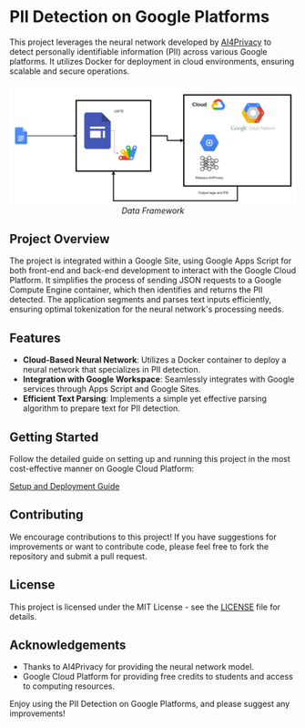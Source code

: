 # PII Detection on Google Platforms

This project leverages the neural network developed by [AI4Privacy](https://ai4privacy.com/) to detect personally identifiable information (PII) across various Google platforms. It utilizes Docker for deployment in cloud environments, ensuring scalable and secure operations.

<p align="center">
  <img src="Imgs/PII_cloud.png" alt="Data Framework">
  <br>
  <em>Data Framework</em>
</p>

## Project Overview

The project is integrated within a Google Site, using Google Apps Script for both front-end and back-end development to interact with the Google Cloud Platform. It simplifies the process of sending JSON requests to a Google Compute Engine container, which then identifies and returns the PII detected. The application segments and parses text inputs efficiently, ensuring optimal tokenization for the neural network's processing needs.

## Features

- **Cloud-Based Neural Network**: Utilizes a Docker container to deploy a neural network that specializes in PII detection.
- **Integration with Google Workspace**: Seamlessly integrates with Google services through Apps Script and Google Sites.
- **Efficient Text Parsing**: Implements a simple yet effective parsing algorithm to prepare text for PII detection.

## Getting Started

Follow the detailed guide on setting up and running this project in the most cost-effective manner on Google Cloud Platform:

[Setup and Deployment Guide](Tutorial.md)

## Contributing

We encourage contributions to this project! If you have suggestions for improvements or want to contribute code, please feel free to fork the repository and submit a pull request.

## License

This project is licensed under the MIT License - see the [LICENSE](LICENSE) file for details.

## Acknowledgements

- Thanks to AI4Privacy for providing the neural network model.
- Google Cloud Platform for providing free credits to students and access to computing resources.

Enjoy using the PII Detection on Google Platforms, and please suggest any improvements!
